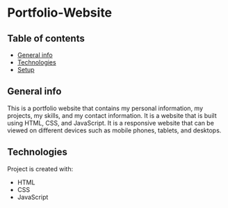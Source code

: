 # Portfolio-Website

## Table of contents
* [General info](#general-info)
* [Technologies](#technologies)
* [Setup](#setup)

## General info
This is a portfolio website that contains my personal information, my projects, my skills, and my contact information. It is a website that is built using HTML, CSS, and JavaScript. It is a responsive website that can be viewed on different devices such as mobile phones, tablets, and desktops.

## Technologies
Project is created with:
* HTML
* CSS
* JavaScript
